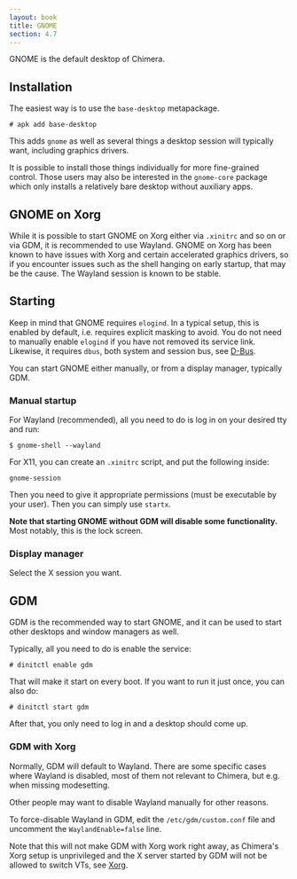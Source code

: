```yaml
---
layout: book
title: GNOME
section: 4.7
---
```


GNOME is the default desktop of Chimera.

## Installation

The easiest way is to use the `base-desktop` metapackage.

```
# apk add base-desktop
```

This adds `gnome` as well as several things a desktop session
will typically want, including graphics drivers.

It is possible to install those things individually for more
fine-grained control. Those users may also be interested in the
`gnome-core` package which only installs a relatively bare desktop
without auxiliary apps.

## GNOME on Xorg

While it is possible to start GNOME on Xorg either via `.xinitrc`
and so on or via GDM, it is recommended to use Wayland. GNOME on
Xorg has been known to have issues with Xorg and certain accelerated
graphics drivers, so if you encounter issues such as the shell
hanging on early startup, that may be the cause. The Wayland session
is known to be stable.

## Starting

Keep in mind that GNOME requires `elogind`. In a typical setup, this
is enabled by default, i.e. requires explicit masking to avoid. You
do not need to manually enable `elogind` if you have not removed
its service link. Likewise, it requires `dbus`, both system and
session bus, see [D-Bus](/docs/configuration/dbus).

You can start GNOME either manually, or from a display manager,
typically GDM.

### Manual startup

For Wayland (recommended), all you need to do is log in on your
desired tty and run:

```
$ gnome-shell --wayland
```

For X11, you can create an `.xinitrc` script, and put the following
inside:

```
gnome-session
```

Then you need to give it appropriate permissions (must be executable
by your user). Then you can simply use `startx`.

**Note that starting GNOME without GDM will disable some functionality.**
Most notably, this is the lock screen.

### Display manager

Select the X session you want.

## GDM

GDM is the recommended way to start GNOME, and it can be used to start
other desktops and window managers as well.

Typically, all you need to do is enable the service:

```
# dinitctl enable gdm
```

That will make it start on every boot. If you want to run it just
once, you can also do:

```
# dinitctl start gdm
```

After that, you only need to log in and a desktop should come up.

### GDM with Xorg

Normally, GDM will default to Wayland. There are some specific cases
where Wayland is disabled, most of them not relevant to Chimera, but
e.g. when missing modesetting.

Other people may want to disable Wayland manually for other reasons.

To force-disable Wayland in GDM, edit the `/etc/gdm/custom.conf` file
and uncomment the `WaylandEnable=false` line.

Note that this will not make GDM with Xorg work right away, as Chimera's
Xorg setup is unprivileged and the X server started by GDM will not be
allowed to switch VTs, see [Xorg](/docs/configuration/xorg).
